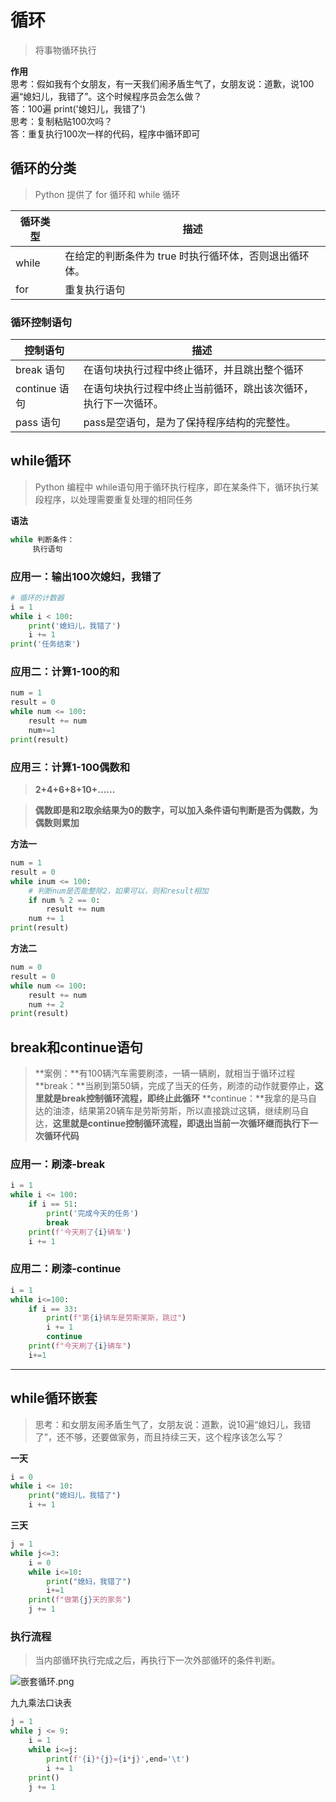 <a name="69bdc66b"></a>
# 循环
> 将事物循环执行

**作用**<br />思考：假如我有个⼥朋友，有⼀天我们闹⽭盾⽣⽓了，⼥朋友说：道歉，说100遍“媳妇⼉，我错了”。这个时候程序员会怎么做？<br />答：100遍 print('媳妇⼉，我错了')<br />思考：复制粘贴100次吗？<br />答：重复执⾏100次⼀样的代码，程序中循环即可
<a name="a6317b46"></a>
## 循环的分类
> Python 提供了 for 循环和 while 循环

| 循环类型 | 描述 |
| --- | --- |
| while | 在给定的判断条件为 true 时执行循环体，否则退出循环体。 |
| for | 重复执行语句 |

<a name="f5684dce"></a>
### 循环控制语句
| 控制语句 | 描述 |
| --- | --- |
| break 语句 | 在语句块执行过程中终止循环，并且跳出整个循环 |
| continue 语句 | 在语句块执行过程中终止当前循环，跳出该次循环，执行下一次循环。 |
| pass 语句 | pass是空语句，是为了保持程序结构的完整性。 |

<a name="9861eb98"></a>
## while循环
> Python 编程中 while语句用于循环执行程序，即在某条件下，循环执行某段程序，以处理需要重复处理的相同任务

**语法**
```python
while 判断条件：
     执行语句
```
<a name="98656ea0"></a>
### 应用一：输出100次媳妇，我错了
```python
# 循环的计数器
i = 1
while i < 100:
    print('媳妇⼉，我错了')
    i += 1
print('任务结束')
```
<a name="d71f5036"></a>
### 应用二：计算1-100的和
```python
num = 1
result = 0
while num <= 100:
    result += num
    num+=1
print(result)
```
<a name="394ae44b"></a>
### 应用三：计算1-100偶数和
> **2+4+6+8+10+......**

> **偶数即是和2取余结果为0的数字，可以加⼊条件语句判断是否为偶数，为偶数则累加**

**方法一**
```python
num = 1
result = 0
while inum <= 100:
    # 判断num是否能整除2，如果可以，则和result相加
    if num % 2 == 0:
        result += num
    num += 1
print(result)
```
**方法二**
```python
num = 0
result = 0
while num <= 100:
    result += num
    num += 2
print(result)
```
<a name="534f738b"></a>
## break和continue语句
> **案例：**有100辆汽车需要刷漆，一辆一辆刷，就相当于循环过程
> **break：**当刷到第50辆，完成了当天的任务，刷漆的动作就要停止，**这⾥就是break控制循环流程，即终⽌此循环**
> **continue：**我拿的是马自达的油漆，结果第20辆车是劳斯劳斯，所以直接跳过这辆，继续刷马自达，**这⾥就是continue控制循环流程，即退出当前⼀次循环继⽽执⾏下⼀次循环代码**

<a name="27c0a78c"></a>
### 应用一：刷漆-break
```python
i = 1
while i <= 100:
    if i == 51:
        print('完成今天的任务')
        break
    print(f'今天刷了{i}辆车')
    i += 1
```
<a name="1037d86d"></a>
### 应用二：刷漆-continue
```python
i = 1
while i<=100:
    if i == 33:
        print(f"第{i}辆车是劳斯莱斯，跳过")
        i += 1
        continue
    print(f"今天刷了{i}辆车")
    i+=1
```

---

<a name="e5d67abc"></a>
## while循环嵌套
> 思考：和⼥朋友闹⽭盾⽣⽓了，⼥朋友说：道歉，说10遍“媳妇⼉，我错了”，还不够，还要做家务，而且持续三天，这个程序该怎么写？

**一天**
```python
i = 0
while i <= 10:
    print("媳妇儿，我错了")
    i += 1
```
**三天**
```python
j = 1
while j<=3:
    i = 0
    while i<=10:
        print("媳妇，我错了")
        i+=1
    print(f"做第{j}天的家务")
    j += 1
```
<a name="a94b229e"></a>
### 执行流程
> 当内部循环执⾏完成之后，再执⾏下⼀次外部循环的条件判断。

![嵌套循环.png](https://cdn.nlark.com/yuque/0/2023/png/25414438/1675338226224-1a88fb8a-8ab6-4c2e-829c-22585f585743.png#averageHue=%23f8f5f5&clientId=u8e0c10e8-461c-4&from=ui&id=u446ca702&name=%E5%B5%8C%E5%A5%97%E5%BE%AA%E7%8E%AF.png&originHeight=615&originWidth=846&originalType=binary&ratio=1&rotation=0&showTitle=false&size=32673&status=done&style=none&taskId=u002e0f53-a9f3-45e9-bb3c-6f6224162db&title=)

九九乘法口诀表
```python
j = 1
while j <= 9:
    i = 1
    while i<=j:
        print(f'{i}*{j}={i*j}',end='\t')
        i += 1
    print()
    j += 1
```
